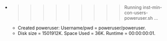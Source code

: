 * >>>>>>>>> Running inst-min-con-users-poweruser.sh ...
  * Created poweruser: Username/pwd = poweruser/poweruser.
  * Disk size = 1501912K. Space Used = 36K. Runtime = 00:00:00:01.
